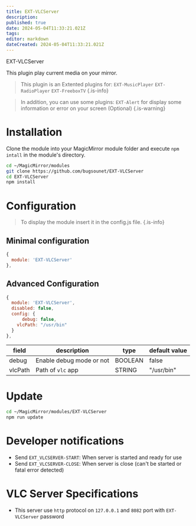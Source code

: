 ```yaml
---
title: EXT-VLCServer
description: 
published: true
date: 2024-05-04T11:33:21.021Z
tags: 
editor: markdown
dateCreated: 2024-05-04T11:33:21.021Z
---
```


EXT-VLCServer

This plugin play current media on your mirror.

> This plugin is an Extented plugins for:
>  `EXT-MusicPlayer`
>  `EXT-RadioPlayer`
>  `EXT-FreeboxTV`
{.is-info}


> In addition, you can use some plugins:
> `EXT-Alert` for display some information or error on your screen (Optional)
{.is-warning}


# Installation

Clone the module into your MagicMirror module folder and execute `npm intall` in the module's directory.

```sh
cd ~/MagicMirror/modules
git clone https://github.com/bugsounet/EXT-VLCServer
cd EXT-VLCServer
npm install
```

# Configuration
> To display the module insert it in the config.js file.
{.is-info}

## Minimal configuration

```js
{
  module: 'EXT-VLCServer'
},
```

## Advanced Configuration

```js
{
  module: 'EXT-VLCServer',
  disabled: false,
  config: {
	  debug: false,
    vlcPath: "/usr/bin"
  }
},
```

|field  | description | type | default value
|---|---|---|---
|debug | Enable debug mode or not | BOOLEAN | false
|vlcPath | Path of `vlc` app | STRING | "/usr/bin"

# Update

```sh
cd ~/MagicMirror/modules/EXT-VLCServer
npm run update
```

# Developer notifications

 * Send `EXT_VLCSERVER-START`: When server is started and ready for use
 * Send `EXT_VLCSERVER-CLOSE`: When server is close (can't be started or fatal error detected)
 
# VLC Server Specifications

 * This server use `http` protocol on `127.0.0.1` and `8082` port with `EXT-VLCServer` password